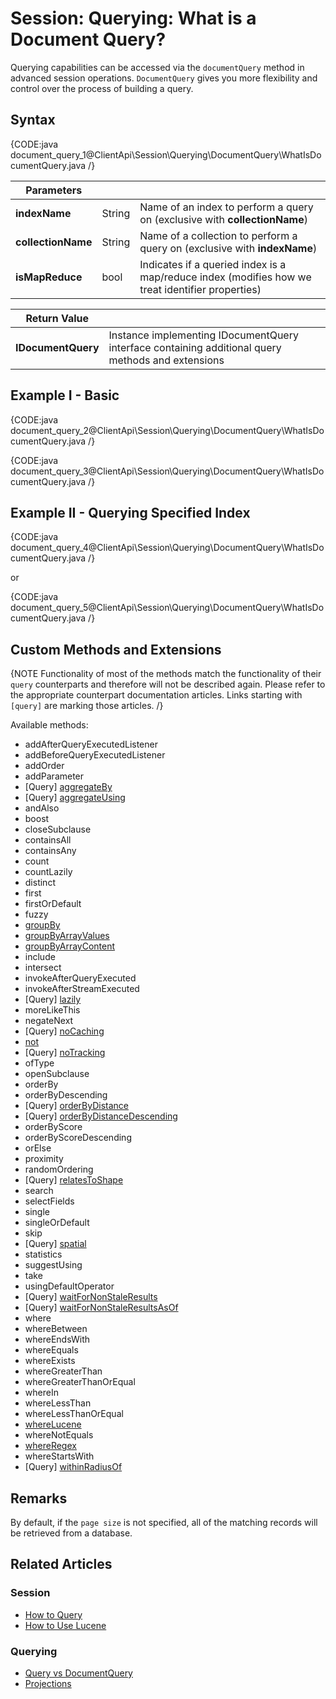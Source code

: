 # Session: Querying: What is a Document Query?

Querying capabilities can be accessed via the `documentQuery` method in advanced session operations. `DocumentQuery` gives you more flexibility and control over the process of building a query.

## Syntax

{CODE:java document_query_1@ClientApi\Session\Querying\DocumentQuery\WhatIsDocumentQuery.java /}

| Parameters | | |
| ------------- | ------------- | ----- |
| **indexName** | String | Name of an index to perform a query on (exclusive with **collectionName**)  |
| **collectionName** | String | Name of a collection to perform a query on (exclusive with **indexName**) |
| **isMapReduce** | bool | Indicates if a queried index is a map/reduce index (modifies how we treat identifier properties) |

| Return Value | |
| ------------- | ----- |
| **IDocumentQuery** | Instance implementing IDocumentQuery interface containing additional query methods and extensions |

## Example I - Basic

{CODE:java document_query_2@ClientApi\Session\Querying\DocumentQuery\WhatIsDocumentQuery.java /}

{CODE:java document_query_3@ClientApi\Session\Querying\DocumentQuery\WhatIsDocumentQuery.java /}

## Example II - Querying Specified Index

{CODE:java document_query_4@ClientApi\Session\Querying\DocumentQuery\WhatIsDocumentQuery.java /}

or

{CODE:java document_query_5@ClientApi\Session\Querying\DocumentQuery\WhatIsDocumentQuery.java /}

## Custom Methods and Extensions

{NOTE Functionality of most of the methods match the functionality of their `query` counterparts and therefore will not be described again. Please refer to the appropriate counterpart documentation articles. Links starting with `[query]` are marking those articles. /}

Available methods:

- addAfterQueryExecutedListener
- addBeforeQueryExecutedListener
- addOrder
- addParameter
- [Query] [aggregateBy](../../../../client-api/session/querying/how-to-perform-a-faceted-search)
- [Query] [aggregateUsing](../../../../client-api/session/querying/how-to-perform-a-faceted-search)
- andAlso
- boost
- closeSubclause
- containsAll
- containsAny
- count
- countLazily
- distinct
- first
- firstOrDefault
- fuzzy
- [groupBy](../../../../client-api/session/querying/how-to-perform-group-by-query)
- [groupByArrayValues](../../../../client-api/session/querying/how-to-perform-group-by-query#by-array-values)
- [groupByArrayContent](../../../../client-api/session/querying/how-to-perform-group-by-query#by-array-content)
- include
- intersect
- invokeAfterQueryExecuted
- invokeAfterStreamExecuted
- [Query] [lazily](../../../../client-api/session/querying/how-to-perform-queries-lazily)
- moreLikeThis
- negateNext
- [Query] [noCaching](../../../../client-api/session/querying/how-to-customize-query#nocaching)
- [not](../../../../client-api/session/querying/document-query/how-to-use-not-operator)
- [Query] [noTracking](../../../../client-api/session/querying/how-to-customize-query#notracking)
- ofType
- openSubclause
- orderBy
- orderByDescending
- [Query] [orderByDistance](../../../../client-api/session/querying/how-to-query-a-spatial-index)
- [Query] [orderByDistanceDescending](../../../../client-api/session/querying/how-to-query-a-spatial-index)
- orderByScore
- orderByScoreDescending
- orElse
- proximity
- randomOrdering
- [Query] [relatesToShape](../../../../client-api/session/querying/how-to-query-a-spatial-index)
- search
- selectFields
- single
- singleOrDefault
- skip
- [Query] [spatial](../../../../client-api/session/querying/how-to-query-a-spatial-index)
- statistics
- suggestUsing
- take
- usingDefaultOperator
- [Query] [waitForNonStaleResults](../../../../client-api/session/querying/how-to-customize-query#waitfornonstaleresults)
- [Query] [waitForNonStaleResultsAsOf](../../../../client-api/session/querying/how-to-customize-query#waitfornonstaleresultsasof)
- where
- whereBetween
- whereEndsWith
- whereEquals
- whereExists
- whereGreaterThan
- whereGreaterThanOrEqual
- whereIn
- whereLessThan
- whereLessThanOrEqual
- [whereLucene](../../../../client-api/session/querying/document-query/how-to-use-lucene)
- whereNotEquals
- [whereRegex](../../../../client-api/session/querying/how-to-use-regex)
- whereStartsWith
- [Query] [withinRadiusOf](../../../../client-api/session/querying/how-to-query-a-spatial-index)


## Remarks

By default, if the `page size` is not specified, all of the matching records will be retrieved from a database.

## Related Articles

### Session

- [How to Query](../../../../client-api/session/querying/how-to-query)
- [How to Use Lucene](../../../../client-api/session/querying/document-query/how-to-use-lucene)

### Querying 

- [Query vs DocumentQuery](../../../../indexes/querying/query-vs-document-query)
- [Projections](../../../../indexes/querying/projections)

